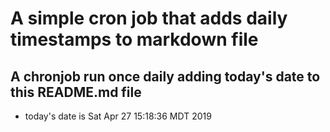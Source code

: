 A simple cron job that adds daily timestamps to markdown file
============================================================
## A chronjob run once daily adding today's date to this README.md file
* today's date is Sat Apr 27 15:18:36 MDT 2019
